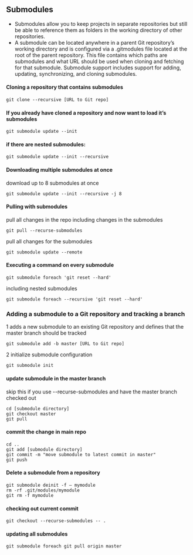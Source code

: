 ## Submodules

- Submodules allow you to keep projects in separate repositories but still be able to reference them as folders in the working directory of other repositories.
- A submodule can be located anywhere in a parent Git repository’s working directory and is configured via a .gitmodules file located at the root of the parent repository. This file contains which paths are submodules and what URL should be used when cloning and fetching for that submodule. Submodule support includes support for adding, updating, synchronizing, and cloning submodules.

#### Cloning a repository that contains submodules

```
git clone --recursive [URL to Git repo]
```

#### If you already have cloned a repository and now want to load it’s submodules

```
git submodule update --init
```

#### if there are nested submodules:

```
git submodule update --init --recursive
```

#### Downloading multiple submodules at once

download up to 8 submodules at once

```
git submodule update --init --recursive -j 8
```

#### Pulling with submodules

pull all changes in the repo including changes in the submodules

```
git pull --recurse-submodules
```

pull all changes for the submodules

```
git submodule update --remote
```

#### Executing a command on every submodule

```
git submodule foreach 'git reset --hard'
```

including nested submodules

```
git submodule foreach --recursive 'git reset --hard'
```

### Adding a submodule to a Git repository and tracking a branch

1 adds a new submodule to an existing Git repository and defines that the master branch should be tracked

```
git submodule add -b master [URL to Git repo]
```

2 initialize submodule configuration

```
git submodule init
```

#### update submodule in the master branch

skip this if you use --recurse-submodules and have the master branch checked out

```
cd [submodule directory]
git checkout master
git pull
```

#### commit the change in main repo

```
cd ..
git add [submodule directory]
git commit -m "move submodule to latest commit in master"
git push
```

#### Delete a submodule from a repository

```
git submodule deinit -f — mymodule
rm -rf .git/modules/mymodule
git rm -f mymodule
```

#### checking out current commit

```
git checkout --recurse-submodules -- .
```

#### updating all submodules

```
git submodule foreach git pull origin master
```
